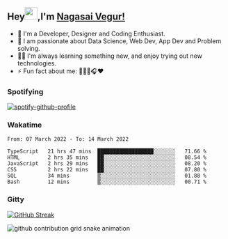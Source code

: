 ## Hey<img src="https://github.com/TheDudeThatCode/TheDudeThatCode/blob/master/Assets/Hi.gif" width="29px">,I'm [Nagasai Vegur!](https://nsvegur.github.io/Blog)

- 🔭 I'm a Developer, Designer and Coding Enthusiast.
- 🎲 I am passionate about Data Science, Web Dev, App Dev and Problem solving. 
- 👨‍💻 I'm always learning something new, and enjoy trying out new technologies.
- ⚡ Fun fact about me: 👨🏻‍💻🎧♥️

### Spotifying

[![spotify-github-profile](https://spotify-github-profile.vercel.app/api/view?uid=awb202e2k5avst93l65zp104s&cover_image=true&theme=novatorem&bar_color=56a5fe&bar_color_cover=false)](https://spotify-github-profile.vercel.app/api/view?uid=awb202e2k5avst93l65zp104s&redirect=true)

### Wakatime

<!--START_SECTION:waka-->

```text
From: 07 March 2022 - To: 14 March 2022

TypeScript   21 hrs 47 mins  ██████████████████░░░░░░░   71.66 %
HTML         2 hrs 35 mins   ██░░░░░░░░░░░░░░░░░░░░░░░   08.54 %
JavaScript   2 hrs 29 mins   ██░░░░░░░░░░░░░░░░░░░░░░░   08.20 %
CSS          2 hrs 22 mins   ██░░░░░░░░░░░░░░░░░░░░░░░   07.80 %
SQL          34 mins         ▒░░░░░░░░░░░░░░░░░░░░░░░░   01.88 %
Bash         12 mins         ▒░░░░░░░░░░░░░░░░░░░░░░░░   00.71 %
```

<!--END_SECTION:waka-->

### Gitty

[![GitHub Streak](https://github-readme-streak-stats.herokuapp.com?user=NSVEGUR&theme=dark&hide_border=true&date_format=M%20j%5B%2C%20Y%5D&ring=57A6FF&fire=57A6FF&currStreakLabel=57A6FF&background=0F1017)]('')

![github contribution grid snake animation](https://raw.githubusercontent.com/NSVEGUR/NSVEGUR/output/github-contribution-grid-snake.svg)
